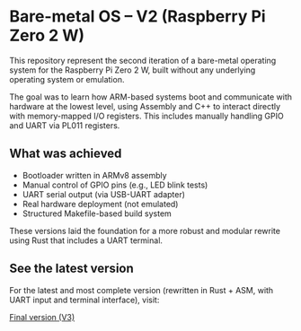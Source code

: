 # Bare-metal OS – V2 (Raspberry Pi Zero 2 W)

This repository represent the second iteration of a bare-metal operating system for the Raspberry Pi Zero 2 W, built without any underlying operating system or emulation.

The goal was to learn how ARM-based systems boot and communicate with hardware at the lowest level, using Assembly and C++ to interact directly with memory-mapped I/O registers. This includes manually handling GPIO and UART via PL011 registers.

## What was achieved

- Bootloader written in ARMv8 assembly
- Manual control of GPIO pins (e.g., LED blink tests)
- UART serial output (via USB-UART adapter)
- Real hardware deployment (not emulated)
- Structured Makefile-based build system

These versions laid the foundation for a more robust and modular rewrite using Rust that includes a UART terminal.

## See the latest version

For the latest and most complete version (rewritten in Rust + ASM, with UART input and terminal interface), visit:

[Final version (V3)](https://github.com/UNIX-73/baremetal_v3)
